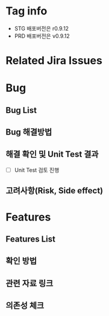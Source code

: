 <!--- PULL REQUEST를 생성하기 전 주석을 제거해 주세요 -->
# Tag info
<!--- Tag 버전 정보를 기입해 주세요-->
<!--- 다음과 같은 양식으로 버전 tag 바랍니다. -->
 - STG 배포버전은 r0.9.12
 - PRD 배포버전은 v0.9.12

# Related Jira Issues
<!--- 관련된 이슈를 나열해 주세요-->


<!-- BUG TEMPLATE BEGIN -->
# Bug
## Bug List
<!--- 버그 발생 원인에 대해서 분석한 내용을 기술해 주세요. 아래는 예시입니다.
- [MCBT-433] : 존재하지 않는 url 접근 시 처리가 되어있지 않았습니다.
- [MCBT-436] : download 링크가 없었습니다.
-->


## Bug 해결방법
<!--- 분석한 원인을 토대로 해결한 방법에 대해서 기술해 주세요. 아래는 예시입니다.
해결방법
[MCBT-433] : 존재하지 않는 url 접근 시 메인화면으로 redirect되게 처리
[MCBT-436] : 전달받은 새로 생성된 download 링크 적용
-->


## 해결 확인 및 Unit Test 결과
<!--- 수정된 사항을 직접 확인한 절차 및 방법에 대해서 기술해 주세요. 아래는 예시입니다.
오류 사이트로 접속 후, 파비콘 확인, 상단 링크 확인, URL 수정 변경 확인
Bridge Convert 진행 후 특이사항 없음
Unit Test 결과를 체크해 주세요.
-->
- [ ] Unit Test 검토 진행

## 고려사항(Risk, Side effect)
<!--- 
Bug fix로 인해 발생할 수 있는 Risk 및 Side effect를 기술해 주세요
밀접한 컴포넌트 및 기능이 Risk 일 수 있습니다.
마켓에 배포된 버전과의 하위 호환성 검토 결과를 기술해 주세요.
이슈를 해결하기 위해 DB 변경이 필요하다면, DB 변경에 따른 리스크 분석 사항과 검토한 Feature 및 Query를
기술해 주세요. 
-->

<!--- BUG TEMPLATE END -->

<!-- FEATURE TEMPLATE BEGIN -->
# Features
## Features List
<!--- 새로운 Feature 대해서 설명해 주세요. 아래는 예시입니다. -->


## 확인 방법
<!--- 새로운 Feature를 확인할 수 있는 방법에 대해서 설명해주세요 -->

## 관련 자료 링크
<!--- 새로운 Feature와 관련된 자료 또는 링크를 추가해 주세요 -->

## 의존성 체크 
<!--- 새로운 Feature에 대한 의존성을 작성해주세요. 아래는 예시입니다.
- ex) gnd api server v0.6.5 이상에서만 호환성이 보장됩니다.
- ex) vpn이 연결된 상황에서만 확인 가능합니다.
마켓에 배포된 버전과의 하위 호환성 검토 결과를 기술해 주세요.
DB가 업데이트 된 경우, 변경에 따른 리스크 분석 사항과 검토한 Feature 및 Query를
기술해 주세요. 
-->


<!-- FEATURE TEMPLATE END -->
